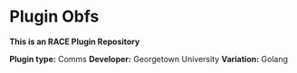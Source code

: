 # Plugin Obfs

**This is an RACE Plugin Repository**

**Plugin type:** Comms
**Developer:** Georgetown University
**Variation:** Golang
